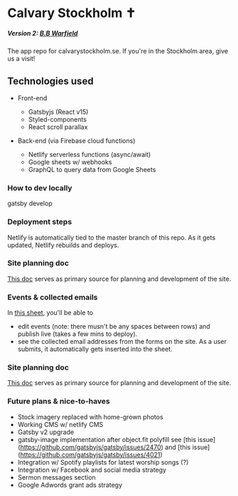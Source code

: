 # Calvary Stockholm ✝
##### Version 2: [B.B Warfield](https://en.wikipedia.org/wiki/B._B._Warfield)

The app repo for calvarystockholm.se. If you're in the Stockholm area, give us a visit!

## Technologies used

- Front-end
	- Gatsbyjs (React v15)
	- Styled-components
	- React scroll parallax 
  
- Back-end (via Firebase cloud functions)
	- Netlify serverless functions (async/await)
  - Google sheets w/ webhooks
  - GraphQL to query data from Google Sheets

### How to dev locally
gatsby develop

### Deployment steps
Netlify is automatically tied to the master branch of this repo. As it gets updated, Netlify rebuilds and deploys.

### Site planning doc
[This doc](https://docs.google.com/document/d/1gQyRYfCBTusJfmlWT-3D-pD4VEM1tNwSMsQTlt6EPz4/edit?usp=sharing) serves as primary source for planning and development of the site.

### Events & collected emails
In [this sheet](https://docs.google.com/spreadsheets/d/1PyITnQGRqwbYcsXIZNC2sANFlmKrY3SIgV7wKGW3X88/edit#gid=1053217261), you'll be able to 
- edit events (note: there musn't be any spaces between rows) and publish live (takes a few mins to deploy).
- see the collected email addresses from the forms on the site. As a user submits, it automatically gets inserted into the sheet.

### Site planning doc
[This doc](https://docs.google.com/document/d/1gQyRYfCBTusJfmlWT-3D-pD4VEM1tNwSMsQTlt6EPz4/edit?usp=sharing) serves as primary source for planning and development of the site.

### Future plans & nice-to-haves
- Stock imagery replaced with home-grown photos
- Working CMS w/ netlify CMS
- Gatsby v2 upgrade
- gatsby-image implementation after object.fit polyfill see [this issue] (https://github.com/gatsbyjs/gatsby/issues/2470) and [this issue] (https://github.com/gatsbyjs/gatsby/issues/4021)
- Integration w/ Spotify playlists for latest worship songs (?)
- Integration w/ Facebook and social media strategy
- Sermon messages section
- Google Adwords grant ads strategy
